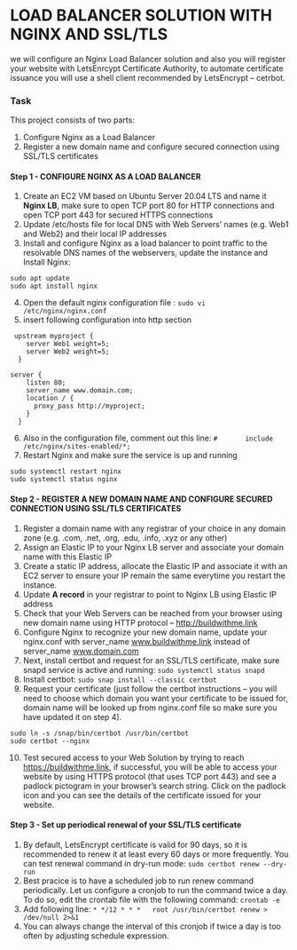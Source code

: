 # LOAD BALANCER SOLUTION WITH NGINX AND SSL/TLS

we will configure an Nginx Load Balancer solution and also you will register your website with LetsEnrcypt Certificate Authority,
to automate certificate issuance you will use a shell client recommended by LetsEncrypt – cetrbot.

### Task 
This project consists of two parts:
1. Configure Nginx as a Load Balancer
2. Register a new domain name and configure secured connection using SSL/TLS certificates

#### Step 1 - CONFIGURE NGINX AS A LOAD BALANCER

1. Create an EC2 VM based on Ubuntu Server 20.04 LTS and name it **Nginx LB**, make sure to open TCP port 80 for HTTP connections and  
open TCP port 443 for secured HTTPS connections
2. Update /etc/hosts file for local DNS with Web Servers’ names (e.g. Web1 and Web2) and their local IP addresses
3. Install and configure Nginx as a load balancer to point traffic to the resolvable DNS names of the webservers, update the instance and Install Nginx:
```
sudo apt update
sudo apt install nginx
```
4. Open the default nginx configuration file : `sudo vi /etc/nginx/nginx.conf`
5. insert following configuration into http section
```
 upstream myproject {
    server Web1 weight=5;
    server Web2 weight=5;
  }

server {
    listen 80;
    server_name www.domain.com;
    location / {
      proxy_pass http://myproject;
    }
  }
```
6. Also in the configuration file, comment out this line:
`#       include /etc/nginx/sites-enabled/*;`
7. Restart Nginx and make sure the service is up and running
```
sudo systemctl restart nginx
sudo systemctl status nginx
```

#### Step 2 - REGISTER A NEW DOMAIN NAME AND CONFIGURE SECURED CONNECTION USING SSL/TLS CERTIFICATES

1. Register a domain name with any registrar of your choice in any domain zone (e.g. .com, .net, .org, .edu, .info, .xyz or any other)
2. Assign an Elastic IP to your Nginx LB server and associate your domain name with this Elastic IP
3. Create a static IP address, allocate the Elastic IP and associate it with an EC2 server to ensure your IP remain the same everytime you restart the instance.
4. Update **A record** in your registrar to point to Nginx LB using Elastic IP address
5. Check that your Web Servers can be reached from your browser using new domain name using HTTP protocol – http://buildwithme.link
6. Configure Nginx to recognize your new domain name, update your nginx.conf with server_name www.buildwithme.link instead of server_name www.domain.com
7. Next, install certbot and request for an SSL/TLS certificate, make sure snapd service is active and running: `sudo systemctl status snapd`
8. Install certbot: `sudo snap install --classic certbot`
9. Request your certificate (just follow the certbot instructions – you will need to choose which domain you want your certificate to be issued for, domain name will be looked up from nginx.conf file so make sure you have updated it on step 4).
```
sudo ln -s /snap/bin/certbot /usr/bin/certbot
sudo certbot --nginx
```
10. Test secured access to your Web Solution by trying to reach https://buildwithme.link, if successful, you will be able to access your website by using HTTPS protocol (that uses TCP port 443) and see a padlock pictogram in your browser’s search string. Click on the padlock icon and you can see the details of the certificate issued for your website.

#### Step 3 - Set up periodical renewal of your SSL/TLS certificate

1. By default, LetsEncrypt certificate is valid for 90 days, so it is recommended to renew it at least every 60 days or more frequently. You can test renewal command in dry-run mode: `sudo certbot renew --dry-run`
2. Best pracice is to have a scheduled job to run renew command periodically. Let us configure a cronjob to run the command twice a day. To do so, edit the crontab file with the following command: `crontab -e`
3. Add following line: `* */12 * * *   root /usr/bin/certbot renew > /dev/null 2>&1`
4. You can always change the interval of this cronjob if twice a day is too often by adjusting schedule expression.
